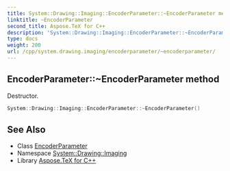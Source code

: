 ```yaml
---
title: System::Drawing::Imaging::EncoderParameter::~EncoderParameter method
linktitle: ~EncoderParameter
second_title: Aspose.TeX for C++
description: 'System::Drawing::Imaging::EncoderParameter::~EncoderParameter method. Destructor in C++.'
type: docs
weight: 200
url: /cpp/system.drawing.imaging/encoderparameter/~encoderparameter/
---
```

## EncoderParameter::~EncoderParameter method


Destructor.

```cpp
System::Drawing::Imaging::EncoderParameter::~EncoderParameter()
```

## See Also

* Class [EncoderParameter](../)
* Namespace [System::Drawing::Imaging](../../)
* Library [Aspose.TeX for C++](../../../)
